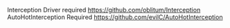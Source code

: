 Interception Driver required https://github.com/oblitum/Interception
AutoHotInterception Required https://github.com/evilC/AutoHotInterception
